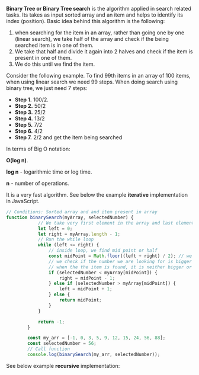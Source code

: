 <b>Binary Tree or Binary Tree search</b> is the algorithm applied in search related tasks. Its takes as input sorted array and an item and helps to identify its index (position). Basic idea behind this algorithm is the following: 

1. when searching for the item in an array, rather than going one by one (linear search), we take half of the array and check if the being searched item is in one of them.
2. We take that half and divide it again into 2 halves and check if the item is present in one of them.
3. We do this until we find the item.

Consider the following example. To find 99th items in an array of 100 items, when using linear search we need 99 steps. 
When doing search using binary tree, we just need 7 steps:<br>
- <b>Step 1.</b> 100/2.
- <b>Step 2.</b> 50/2
- <b>Step 3.</b> 25/2
- <b>Step 4.</b> 13/2
- <b>Step 5.</b> 7/2
- <b>Step 6.</b> 4/2
- <b>Step 7.</b> 2/2 and get the item being searched

In terms of Big O notation: 

<b>O(log n)</b>.  

<b>log n</b> - logarithmic time or log time.

<b>n</b> - number of operations.

It is a very fast algorithm. See below the example <b>iterative</b> implementation in JavaScript.

```js
// Conditions: Sorted array and and item present in array
function binarySearch(myArray, selectedNumber) {
            // We take very first element in the array and last element in the array
            let left = 0;
            let right = myArray.length - 1;
            // Run the while loop 
            while (left <= right) {
                // inside loop, we find mid point or half        
                const midPoint = Math.floor((left + right) / 2); // we use Math.floor to get integer value without decimals.
                // we check if the number we are looking for is bigger or smaller than mid point and accordingly reduce (take left) or increase (take right) mid point by one and move further
                // when the the item is found, it is neither bigger or smaller than mid point and therefore we return mid point or index of the item searched for                  
                if (selectedNumber < myArray[midPoint]) {
                    right = midPoint - 1;
                } else if (selectedNumber > myArray[midPoint]) {
                    left = midPoint + 1;
                } else {
                    return midPoint;
                }
            }

            return -1;
        }

        const my_arr = [-1, 0, 3, 5, 9, 12, 15, 24, 56, 88];
        const selectedNumber = 56;
        // Call function    
        console.log(binarySearch(my_arr, selectedNumber));
```
See below example <b>recursive</b> implementation:
```js

```
